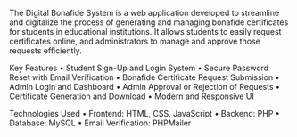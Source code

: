The Digital Bonafide System is a web application developed to streamline and digitalize the process of generating and managing bonafide certificates for students in educational institutions. It allows students to easily request certificates online, and administrators to manage and approve those requests efficiently.

 Key Features
    •	Student Sign-Up and Login System
    •	Secure Password Reset with Email Verification
    •	Bonafide Certificate Request Submission
    •	Admin Login and Dashboard
    •	Admin Approval or Rejection of Requests
    •	Certificate Generation and Download
    •	Modern and Responsive UI
    
Technologies Used
    •	Frontend: HTML, CSS, JavaScript
    •	Backend: PHP
    •	Database: MySQL
    •	Email Verification: PHPMailer
